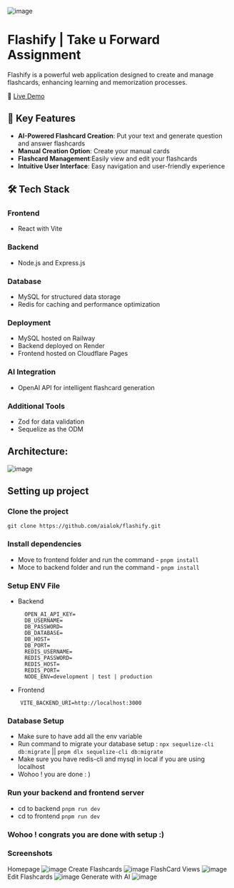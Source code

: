 ![image](https://github.com/user-attachments/assets/fbd9549f-a790-4861-bc0e-b20323b10d9d)

# Flashify | Take u Forward Assignment 

Flashify is a powerful web application designed to create and manage flashcards, enhancing learning and memorization processes.

🚀 [Live Demo](https://flashify.pages.dev/)

## 🌟 Key Features

- **AI-Powered Flashcard Creation**: Put your text and generate question and answer flashcards
- **Manual Creation Option**: Create your manual cards
- **Flashcard Management**:Easily view and edit your flashcards
- **Intuitive User Interface**: Easy navigation and user-friendly experience

## 🛠️ Tech Stack

### Frontend
- React with Vite 

### Backend
- Node.js and Express.js

### Database
- MySQL for structured data storage
- Redis for caching and performance optimization

### Deployment
- MySQL hosted on Railway
- Backend deployed on Render
- Frontend hosted on Cloudflare Pages

### AI Integration
- OpenAI API for intelligent flashcard generation

### Additional Tools
- Zod for data validation
- Sequelize as the ODM

## Architecture:
![image](https://github.com/user-attachments/assets/3c534cef-c44b-4c3d-950d-384963831d23)


## Setting up project

### Clone the project
```
git clone https://github.com/aialok/flashify.git
```
### Install dependencies 
- Move to frontend folder and run the command - `pnpm install`
- Moce to backend folder and run the command - `pnpm install`

### Setup ENV File
- Backend
  ```
    OPEN_AI_API_KEY=
    DB_USERNAME=
    DB_PASSWORD=
    DB_DATABASE=
    DB_HOST=
    DB_PORT=
    REDIS_USERNAME=
    REDIS_PASSWORD=
    REDIS_HOST=
    REDIS_PORT=
    NODE_ENV=development | test | production
  ```
- Frontend
```
    VITE_BACKEND_URI=http://localhost:3000
```
### Database Setup
- Make sure to have add all the env variable
- Run command to migrate your database setup : `npx sequelize-cli db:migrate` || `pnpm dlx sequelize-cli db:migrate`
- Make sure you have redis-cli and mysql in local if you are using localhost
- Wohoo ! you are done : )

### Run your backend and frontend server
  - cd to backend `pnpm run dev`
  - cd to frontend `pnpm run dev`

### Wohoo ! congrats you are done with setup  :)
  
### Screenshots
Homepage
![image](https://github.com/user-attachments/assets/fbd9549f-a790-4861-bc0e-b20323b10d9d)
Create Flashcards
![image](https://github.com/user-attachments/assets/ec26b01c-68cb-4df1-937f-3e216b066b85)
FlashCard Views
![image](https://github.com/user-attachments/assets/a76cf77b-067c-41d3-85d8-367ea2150614)
Edit Flashcards
![image](https://github.com/user-attachments/assets/afb7ff31-2ad0-4e97-896a-8826ee139720)
Generate with AI
![image](https://github.com/user-attachments/assets/da3bc184-30a6-4dc5-88e9-3faa4e9ecbd8)








